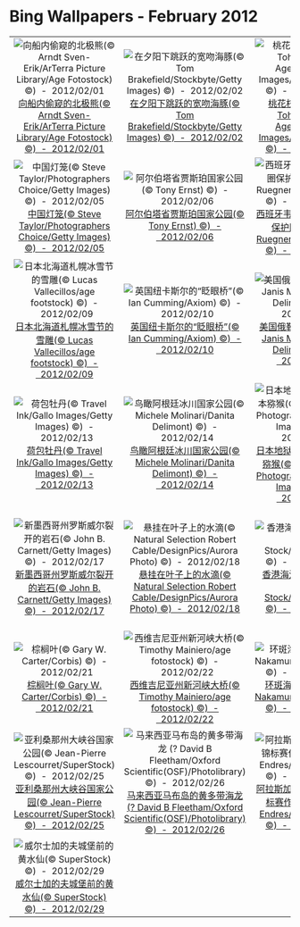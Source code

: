 # Bing Wallpapers - February 2012

| | | | |
|:-------------------------:|:-------------------------:|:-------------------------:|:-------------------------:|
| ![向船内偷窥的北极熊(© Arndt Sven-Erik/ArTerra Picture Library/Age Fotostock) ©)  -  2012/02/01](https://bing.ee123.net/img/cn/fhd/2012/02/01.jpg)[向船内偷窥的北极熊(© Arndt Sven-Erik/ArTerra Picture Library/Age Fotostock) ©)  -  2012/02/01](https://bing.ee123.net/img/cn/fhd/2012/02/01.jpg) | ![在夕阳下跳跃的宽吻海豚(© Tom Brakefield/Stockbyte/Getty Images) ©)  -  2012/02/02](https://bing.ee123.net/img/cn/fhd/2012/02/02.jpg)[在夕阳下跳跃的宽吻海豚(© Tom Brakefield/Stockbyte/Getty Images) ©)  -  2012/02/02](https://bing.ee123.net/img/cn/fhd/2012/02/02.jpg) | ![桃花枝上的小鸟(© Tohoku Color Agency/Japan Images/Getty Images) ©)  -  2012/02/03](https://bing.ee123.net/img/cn/fhd/2012/02/03.jpg)[桃花枝上的小鸟(© Tohoku Color Agency/Japan Images/Getty Images) ©)  -  2012/02/03](https://bing.ee123.net/img/cn/fhd/2012/02/03.jpg) | ![西澳大利亚州鲨鱼湾的叠层石(© Frans Lanting/Corbis) ©)  -  2012/02/04](https://bing.ee123.net/img/cn/fhd/2012/02/04.jpg)[西澳大利亚州鲨鱼湾的叠层石(© Frans Lanting/Corbis) ©)  -  2012/02/04](https://bing.ee123.net/img/cn/fhd/2012/02/04.jpg) |
| ![中国灯笼(© Steve Taylor/Photographers Choice/Getty Images) ©)  -  2012/02/05](https://bing.ee123.net/img/cn/fhd/2012/02/05.jpg)[中国灯笼(© Steve Taylor/Photographers Choice/Getty Images) ©)  -  2012/02/05](https://bing.ee123.net/img/cn/fhd/2012/02/05.jpg) | ![阿尔伯塔省贾斯珀国家公园(© Tony Ernst) ©)  -  2012/02/06](https://bing.ee123.net/img/cn/fhd/2012/02/06.jpg)[阿尔伯塔省贾斯珀国家公园(© Tony Ernst) ©)  -  2012/02/06](https://bing.ee123.net/img/cn/fhd/2012/02/06.jpg) | ![西班牙韦尔瓦省的生物圈保护区(© Martin Ruegner/Getty Images) ©)  -  2012/02/07](https://bing.ee123.net/img/cn/fhd/2012/02/07.jpg)[西班牙韦尔瓦省的生物圈保护区(© Martin Ruegner/Getty Images) ©)  -  2012/02/07](https://bing.ee123.net/img/cn/fhd/2012/02/07.jpg) | ![夕阳下的加州圣莫尼卡海滩(© Clipcanvas) ©)  -  2012/02/08](https://bing.ee123.net/img/cn/fhd/2012/02/08.jpg)[夕阳下的加州圣莫尼卡海滩(© Clipcanvas) ©)  -  2012/02/08](https://bing.ee123.net/img/cn/fhd/2012/02/08.jpg) |
| ![日本北海道札幌冰雪节的雪雕(© Lucas Vallecillos/age footstock) ©)  -  2012/02/09](https://bing.ee123.net/img/cn/fhd/2012/02/09.jpg)[日本北海道札幌冰雪节的雪雕(© Lucas Vallecillos/age footstock) ©)  -  2012/02/09](https://bing.ee123.net/img/cn/fhd/2012/02/09.jpg) | ![英国纽卡斯尔的“眨眼桥”(© Ian Cumming/Axiom) ©)  -  2012/02/10](https://bing.ee123.net/img/cn/fhd/2012/02/10.jpg)[英国纽卡斯尔的“眨眼桥”(© Ian Cumming/Axiom) ©)  -  2012/02/10](https://bing.ee123.net/img/cn/fhd/2012/02/10.jpg) | ![美国俄勒冈会议中心(© Janis Miglavs/Danita Delimont) ©)  -  2012/02/11](https://bing.ee123.net/img/cn/fhd/2012/02/11.jpg)[美国俄勒冈会议中心(© Janis Miglavs/Danita Delimont) ©)  -  2012/02/11](https://bing.ee123.net/img/cn/fhd/2012/02/11.jpg) | ![德国利尔几何修剪的树木园区(© Karl Johaentges/Getty Images) ©)  -  2012/02/12](https://bing.ee123.net/img/cn/fhd/2012/02/12.jpg)[德国利尔几何修剪的树木园区(© Karl Johaentges/Getty Images) ©)  -  2012/02/12](https://bing.ee123.net/img/cn/fhd/2012/02/12.jpg) |
| ![荷包牡丹(© Travel Ink/Gallo Images/Getty Images) ©)  -  2012/02/13](https://bing.ee123.net/img/cn/fhd/2012/02/13.jpg)[荷包牡丹(© Travel Ink/Gallo Images/Getty Images) ©)  -  2012/02/13](https://bing.ee123.net/img/cn/fhd/2012/02/13.jpg) | ![鸟瞰阿根廷冰川国家公园(© Michele Molinari/Danita Delimont) ©)  -  2012/02/14](https://bing.ee123.net/img/cn/fhd/2012/02/14.jpg)[鸟瞰阿根廷冰川国家公园(© Michele Molinari/Danita Delimont) ©)  -  2012/02/14](https://bing.ee123.net/img/cn/fhd/2012/02/14.jpg) | ![日本地狱谷温泉内的日本猕猴(© Peter Adams Photography Ltd./Getty Images) ©)  -  2012/02/15](https://bing.ee123.net/img/cn/fhd/2012/02/15.jpg)[日本地狱谷温泉内的日本猕猴(© Peter Adams Photography Ltd./Getty Images) ©)  -  2012/02/15](https://bing.ee123.net/img/cn/fhd/2012/02/15.jpg) | ![水晶河内的佛罗里达海牛(© Wayne Lynch/Corbis) ©)  -  2012/02/16](https://bing.ee123.net/img/cn/fhd/2012/02/16.jpg)[水晶河内的佛罗里达海牛(© Wayne Lynch/Corbis) ©)  -  2012/02/16](https://bing.ee123.net/img/cn/fhd/2012/02/16.jpg) |
| ![新墨西哥州罗斯威尔裂开的岩石(© John B. Carnett/Getty Images) ©)  -  2012/02/17](https://bing.ee123.net/img/cn/fhd/2012/02/17.jpg)[新墨西哥州罗斯威尔裂开的岩石(© John B. Carnett/Getty Images) ©)  -  2012/02/17](https://bing.ee123.net/img/cn/fhd/2012/02/17.jpg) | ![悬挂在叶子上的水滴(© Natural Selection Robert Cable/DesignPics/Aurora Photo) ©)  -  2012/02/18](https://bing.ee123.net/img/cn/fhd/2012/02/18.jpg)[悬挂在叶子上的水滴(© Natural Selection Robert Cable/DesignPics/Aurora Photo) ©)  -  2012/02/18](https://bing.ee123.net/img/cn/fhd/2012/02/18.jpg) | ![香港海洋公园(© Best View Stock/Photolibrary) ©)  -  2012/02/19](https://bing.ee123.net/img/cn/fhd/2012/02/19.jpg)[香港海洋公园(© Best View Stock/Photolibrary) ©)  -  2012/02/19](https://bing.ee123.net/img/cn/fhd/2012/02/19.jpg) | ![从挂满灯笼的寺庙看向远处的台北101(© Marc Dozier/Hemis/Corbis) ©)  -  2012/02/20](https://bing.ee123.net/img/cn/fhd/2012/02/20.jpg)[从挂满灯笼的寺庙看向远处的台北101(© Marc Dozier/Hemis/Corbis) ©)  -  2012/02/20](https://bing.ee123.net/img/cn/fhd/2012/02/20.jpg) |
| ![棕榈叶(© Gary W. Carter/Corbis) ©)  -  2012/02/21](https://bing.ee123.net/img/cn/fhd/2012/02/21.jpg)[棕榈叶(© Gary W. Carter/Corbis) ©)  -  2012/02/21](https://bing.ee123.net/img/cn/fhd/2012/02/21.jpg) | ![西维吉尼亚州新河峡大桥(© Timothy Mainiero/age fotostock) ©)  -  2012/02/22](https://bing.ee123.net/img/cn/fhd/2012/02/22.jpg)[西维吉尼亚州新河峡大桥(© Timothy Mainiero/age fotostock) ©)  -  2012/02/22](https://bing.ee123.net/img/cn/fhd/2012/02/22.jpg) | ![环斑海豹(© Tsuneo Nakamura/Photolibrary) ©)  -  2012/02/23](https://bing.ee123.net/img/cn/fhd/2012/02/23.jpg)[环斑海豹(© Tsuneo Nakamura/Photolibrary) ©)  -  2012/02/23](https://bing.ee123.net/img/cn/fhd/2012/02/23.jpg) | ![越南广宁省下龙湾(© Mark Daffey/Lonely Planet) ©)  -  2012/02/24](https://bing.ee123.net/img/cn/fhd/2012/02/24.jpg)[越南广宁省下龙湾(© Mark Daffey/Lonely Planet) ©)  -  2012/02/24](https://bing.ee123.net/img/cn/fhd/2012/02/24.jpg) |
| ![亚利桑那州大峡谷国家公园(© Jean-Pierre Lescourret/SuperStock) ©)  -  2012/02/25](https://bing.ee123.net/img/cn/fhd/2012/02/25.jpg)[亚利桑那州大峡谷国家公园(© Jean-Pierre Lescourret/SuperStock) ©)  -  2012/02/25](https://bing.ee123.net/img/cn/fhd/2012/02/25.jpg) | ![马来西亚马布岛的黄多带海龙 (? David B Fleetham/Oxford Scientific(OSF)/Photolibrary) ©)  -  2012/02/26](https://bing.ee123.net/img/cn/fhd/2012/02/26.jpg)[马来西亚马布岛的黄多带海龙 (? David B Fleetham/Oxford Scientific(OSF)/Photolibrary) ©)  -  2012/02/26](https://bing.ee123.net/img/cn/fhd/2012/02/26.jpg) | ![阿拉斯加世界冰雕艺术锦标赛作品(© Patrick Endres/Getty Images) ©)  -  2012/02/27](https://bing.ee123.net/img/cn/fhd/2012/02/27.jpg)[阿拉斯加世界冰雕艺术锦标赛作品(© Patrick Endres/Getty Images) ©)  -  2012/02/27](https://bing.ee123.net/img/cn/fhd/2012/02/27.jpg) | ![跳跃的西部绿树蛙(© David A. Northcott/Corbis) ©)  -  2012/02/28](https://bing.ee123.net/img/cn/fhd/2012/02/28.jpg)[跳跃的西部绿树蛙(© David A. Northcott/Corbis) ©)  -  2012/02/28](https://bing.ee123.net/img/cn/fhd/2012/02/28.jpg) |
| ![威尔士加的夫城堡前的黄水仙(© SuperStock) ©)  -  2012/02/29](https://bing.ee123.net/img/cn/fhd/2012/02/29.jpg)[威尔士加的夫城堡前的黄水仙(© SuperStock) ©)  -  2012/02/29](https://bing.ee123.net/img/cn/fhd/2012/02/29.jpg) |  |  |  |
